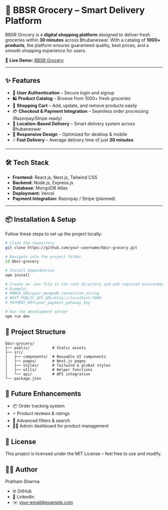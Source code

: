 # 🛒 BBSR Grocery – Smart Delivery Platform

BBSR Grocery is a **digital shopping platform** designed to deliver fresh groceries within **30 minutes** across Bhubaneswar. With a catalog of **1000+ products**, the platform ensures guaranteed quality, best prices, and a smooth shopping experience for users.

🚀 **Live Demo:** [BBSR Grocery](https://bbsr-digital-shopping-platform.vercel.app/)

---

## ✨ Features

- 🔐 **User Authentication** – Secure login and signup  
- 🛍️ **Product Catalog** – Browse from 1000+ fresh groceries  
- 🛒 **Shopping Cart** – Add, update, and remove products easily  
- 💳 **Checkout & Payment Integration** – Seamless order processing (Razorpay/Stripe ready)  
- 📍 **Location-Based Delivery** – Smart delivery system across Bhubaneswar  
- 📱 **Responsive Design** – Optimized for desktop & mobile  
- ⚡ **Fast Delivery** – Average delivery time of just **30 minutes**  

---

## 🛠️ Tech Stack

- **Frontend:** React.js, Next.js, Tailwind CSS  
- **Backend:** Node.js, Express.js  
- **Database:** MongoDB Atlas  
- **Deployment:** Vercel  
- **Payment Integration:** Razorpay / Stripe (planned)  

---

## 📦 Installation & Setup

Follow these steps to set up the project locally:

```bash
# Clone the repository
git clone https://github.com/your-username/bbsr-grocery.git

# Navigate into the project folder
cd bbsr-grocery

# Install dependencies
npm install

# Create an .env file in the root directory and add required environment variables
# Example:
# MONGO_URI=your_mongodb_connection_string
# NEXT_PUBLIC_API_URL=http://localhost:5000
# PAYMENT_KEY=your_payment_gateway_key

# Run the development server
npm run dev

```


## 📂 Project Structure
```
bbsr-grocery/
├── public/          # Static assets
├── src/
│   ├── components/  # Reusable UI components
│   ├── pages/       # Next.js pages
│   ├── styles/      # Tailwind & global styles
│   ├── utils/       # Helper functions
│   └── api/         # API integration
└── package.json
```

## 🚀 Future Enhancements

- 📦 Order tracking system
- ⭐ Product reviews & ratings
- 🛒 Advanced filters & search
- 👨‍💻 Admin dashboard for product management

## 📜 License
This project is licensed under the MIT License – feel free to use and modify.

## 👨‍💻 Author
Pratham Sharma
- 🌐 GitHub
- 💼 LinkedIn
- ✉️ your-email@example.com
